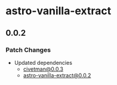 # astro-vanilla-extract

## 0.0.2

### Patch Changes

-   Updated dependencies
    -   civetman@0.0.3
    -   astro-vanilla-extract@0.0.2
